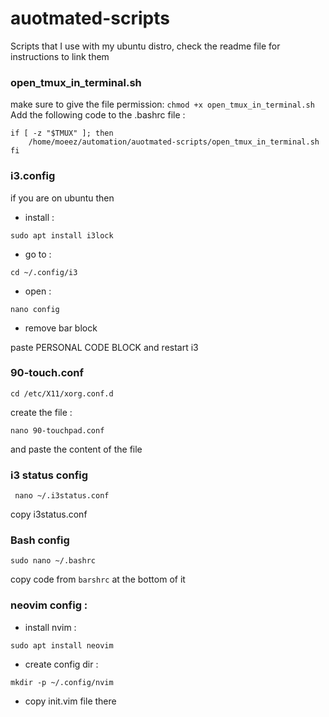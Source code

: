 # auotmated-scripts

Scripts that I use with my ubuntu distro, check the readme file for instructions to link them

### open_tmux_in_terminal.sh

make sure to give the file permission:
`chmod +x open_tmux_in_terminal.sh`
Add the following code to the .bashrc file :

```
if [ -z "$TMUX" ]; then
	/home/moeez/automation/auotmated-scripts/open_tmux_in_terminal.sh
fi
```

### i3.config

if you are on ubuntu then

- install :

```
sudo apt install i3lock
```

- go to :

```
cd ~/.config/i3
```

- open :

```
nano config
```

- remove bar block

paste PERSONAL CODE BLOCK and restart i3

### 90-touch.conf

```
cd /etc/X11/xorg.conf.d
```

create the file :

```
nano 90-touchpad.conf
```

and paste the content of the file

### i3 status config

```
 nano ~/.i3status.conf
```

copy i3status.conf

### Bash config

`sudo nano ~/.bashrc `

copy code from `barshrc` at the bottom of it

### neovim config :

- install nvim :

```
sudo apt install neovim
```

- create config dir :

```
mkdir -p ~/.config/nvim
```

- copy init.vim file there
